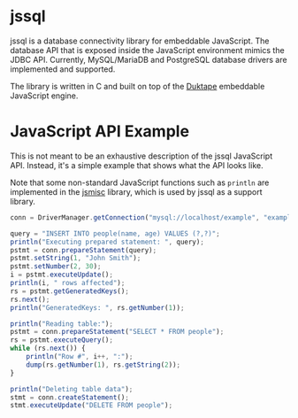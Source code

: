 jssql
=====

jssql is a database connectivity library for embeddable JavaScript. The
database API that is exposed inside the JavaScript environment mimics
the JDBC API. Currently, MySQL/MariaDB and PostgreSQL database drivers
are implemented and supported.

The library is written in C and built on top of the
[Duktape](http://duktape.org/) embeddable JavaScript engine.

# JavaScript API Example

This is not meant to be an exhaustive description of the jssql
JavaScript API. Instead, it's a simple example that shows what the API
looks like.

Note that some non-standard JavaScript functions such as `println` are
implemented in the [jsmisc](https://github.com/mindbit/libjsmisc)
library, which is used by jssql as a support library.

```javascript
conn = DriverManager.getConnection("mysql://localhost/example", "example", "123456");

query = "INSERT INTO people(name, age) VALUES (?,?)";
println("Executing prepared statement: ", query);
pstmt = conn.prepareStatement(query);
pstmt.setString(1, "John Smith");
pstmt.setNumber(2, 30);
i = pstmt.executeUpdate();
println(i, " rows affected");
rs = pstmt.getGeneratedKeys();
rs.next();
println("GeneratedKeys: ", rs.getNumber(1));

println("Reading table:");
pstmt = conn.prepareStatement("SELECT * FROM people");
rs = pstmt.executeQuery();
while (rs.next()) {
    println("Row #", i++, ":");
    dump(rs.getNumber(1), rs.getString(2));
}

println("Deleting table data");
stmt = conn.createStatement();
stmt.executeUpdate("DELETE FROM people");
```
